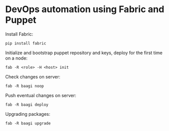 # DevOps automation using Fabric and Puppet

Install Fabric:

    pip install fabric

Initialize and bootstrap puppet repository and keys, deploy for the first time
on a node:

    fab -R <role> -H <host> init

Check changes on server:

    fab -R baagi noop

Push eventual changes on server:

    fab -R baagi deploy

Upgrading packages:

    fab -R baagi upgrade
